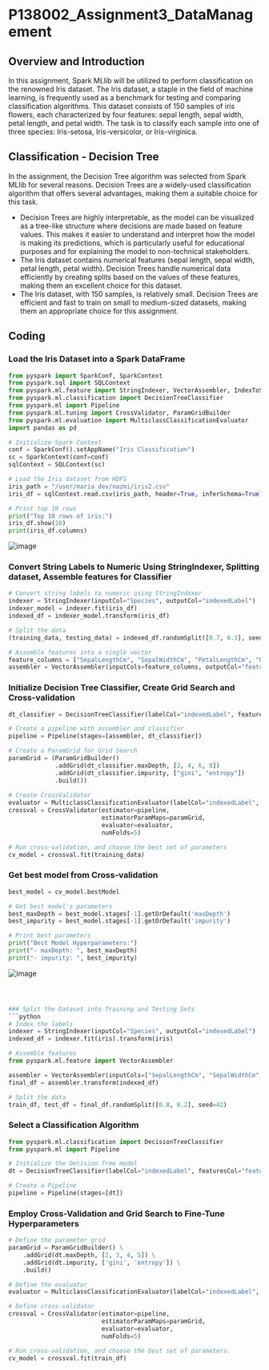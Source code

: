 # P138002_Assignment3_DataManagement

## Overview and Introduction
In this assignment, Spark MLlib will be utilized to perform classification on the renowned Iris dataset. The Iris dataset, a staple in the field of machine learning, is frequently used as a benchmark for testing and comparing classification algorithms. This dataset consists of 150 samples of iris flowers, each characterized by four features: sepal length, sepal width, petal length, and petal width. The task is to classify each sample into one of three species: Iris-setosa, Iris-versicolor, or Iris-virginica.

## Classification - Decision Tree
In the assignment, the Decision Tree algorithm was selected from Spark MLlib for several reasons. Decision Trees are a widely-used classification algorithm that offers several advantages, making them a suitable choice for this task.

- Decision Trees are highly interpretable, as the model can be visualized as a tree-like structure where decisions are made based on feature values. This makes it easier to understand and interpret how the model is making its predictions, which is particularly useful for educational purposes and for explaining the model to non-technical stakeholders.
- The Iris dataset contains numerical features (sepal length, sepal width, petal length, petal width). Decision Trees handle numerical data efficiently by creating splits based on the values of these features, making them an excellent choice for this dataset.
- The Iris dataset, with 150 samples, is relatively small. Decision Trees are efficient and fast to train on small to medium-sized datasets, making them an appropriate choice for this assignment.


## Coding
### Load the Iris Dataset into a Spark DataFrame

```python
from pyspark import SparkConf, SparkContext
from pyspark.sql import SQLContext
from pyspark.ml.feature import StringIndexer, VectorAssembler, IndexToString
from pyspark.ml.classification import DecisionTreeClassifier
from pyspark.ml import Pipeline
from pyspark.ml.tuning import CrossValidator, ParamGridBuilder
from pyspark.ml.evaluation import MulticlassClassificationEvaluator
import pandas as pd

# Initialize Spark Context
conf = SparkConf().setAppName("Iris Classification")
sc = SparkContext(conf=conf)
sqlContext = SQLContext(sc)

# Load the Iris dataset from HDFS
iris_path = "/user/maria_dev/nazmi/iris2.csv"
iris_df = sqlContext.read.csv(iris_path, header=True, inferSchema=True)

# Print top 10 rows
print("Top 10 rows of iris:")
iris_df.show(10)
print(iris_df.columns)
```
![image](https://github.com/deeagjin/P138002_Assignment3_DataManagement/assets/152348898/0d23a702-63de-4ed5-a311-0b00a9ea6884)

### Convert String Labels to Numeric Using StringIndexer, Splitting dataset, Assemble features for Classifier

```python
# Convert string labels to numeric using StringIndexer
indexer = StringIndexer(inputCol="Species", outputCol="indexedLabel")
indexer_model = indexer.fit(iris_df)
indexed_df = indexer_model.transform(iris_df)

# Split the data
(training_data, testing_data) = indexed_df.randomSplit([0.7, 0.3], seed=42)

# Assemble features into a single vector
feature_columns = ["SepalLengthCm", "SepalWidthCm", "PetalLengthCm", "PetalWidthCm"]
assembler = VectorAssembler(inputCols=feature_columns, outputCol="features")
```

### Initialize Decision Tree Classifier, Create Grid Search and Cross-validation
```python
dt_classifier = DecisionTreeClassifier(labelCol="indexedLabel", featuresCol="features")

# Create a pipeline with assembler and classifier
pipeline = Pipeline(stages=[assembler, dt_classifier])

# Create a ParamGrid for Grid Search
paramGrid = (ParamGridBuilder()
             .addGrid(dt_classifier.maxDepth, [2, 4, 6, 8])
             .addGrid(dt_classifier.impurity, ["gini", "entropy"])
             .build())
             
# Create CrossValidator
evaluator = MulticlassClassificationEvaluator(labelCol="indexedLabel", predictionCol="prediction", metricName="accuracy")
crossval = CrossValidator(estimator=pipeline,
                          estimatorParamMaps=paramGrid,
                          evaluator=evaluator,
                          numFolds=5)

# Run cross-validation, and choose the best set of parameters
cv_model = crossval.fit(training_data)
```

### Get best model from Cross-validation
```python
best_model = cv_model.bestModel

# Get best model's parameters
best_maxDepth = best_model.stages[-1].getOrDefault('maxDepth')
best_impurity = best_model.stages[-1].getOrDefault('impurity')

# Print best parameters
print("Best Model Hyperparameters:")
print("- maxDepth: ", best_maxDepth)
print("- impurity: ", best_impurity)
```
![image](https://github.com/deeagjin/P138002_Assignment3_DataManagement/assets/152348898/72bd7658-548e-4dbb-b213-49f1e91d0af4)

```python



### Split the Dataset into Training and Testing Sets
```python
# Index the labels
indexer = StringIndexer(inputCol="Species", outputCol="indexedLabel")
indexed_df = indexer.fit(iris).transform(iris)

# Assemble features
from pyspark.ml.feature import VectorAssembler

assembler = VectorAssembler(inputCols=["SepalLengthCm", "SepalWidthCm", "PetalLengthCm", "PetalWidthCm"], outputCol="features")
final_df = assembler.transform(indexed_df)

# Split the data
train_df, test_df = final_df.randomSplit([0.8, 0.2], seed=42)
```
### Select a Classification Algorithm
```python
from pyspark.ml.classification import DecisionTreeClassifier
from pyspark.ml import Pipeline

# Initialize the Decision Tree model
dt = DecisionTreeClassifier(labelCol="indexedLabel", featuresCol="features")

# Create a Pipeline
pipeline = Pipeline(stages=[dt])
```

### Employ Cross-Validation and Grid Search to Fine-Tune Hyperparameters
```python
# Define the parameter grid
paramGrid = ParamGridBuilder() \
    .addGrid(dt.maxDepth, [2, 3, 4, 5]) \
    .addGrid(dt.impurity, ['gini', 'entropy']) \
    .build()

# Define the evaluator
evaluator = MulticlassClassificationEvaluator(labelCol="indexedLabel", predictionCol="prediction", metricName="accuracy")

# Define cross-validator
crossval = CrossValidator(estimator=pipeline,
                          estimatorParamMaps=paramGrid,
                          evaluator=evaluator,
                          numFolds=5)

# Run cross-validation, and choose the best set of parameters.
cv_model = crossval.fit(train_df)
```






